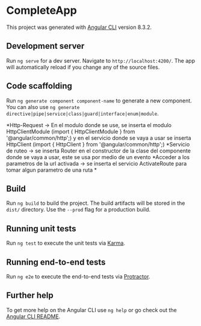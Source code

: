 # CompleteApp

This project was generated with [Angular CLI](https://github.com/angular/angular-cli) version 8.3.2.

## Development server

Run `ng serve` for a dev server. Navigate to `http://localhost:4200/`. The app will automatically reload if you change any of the source files.

## Code scaffolding

Run `ng generate component component-name` to generate a new component. You can also use `ng generate directive|pipe|service|class|guard|interface|enum|module`.

*Http-Request -> En el modulo donde se use, se inserta el modulo HttpClientModule (import { HttpClientModule } from '@angular/common/http';) y en el servicio donde se vaya a usar se inserta HttpClient (import { HttpClient } from '@angular/common/http';)
*Servicio de ruteo -> se inserta Router en el constructor de la clase del componente donde se vaya a usar, este se usa por medio de un evento
*Acceder a los parametros de la url activada -> se inserta el servicio ActivateRoute para tomar algun parametro de una ruta
*

## Build

Run `ng build` to build the project. The build artifacts will be stored in the `dist/` directory. Use the `--prod` flag for a production build.

## Running unit tests

Run `ng test` to execute the unit tests via [Karma](https://karma-runner.github.io).

## Running end-to-end tests

Run `ng e2e` to execute the end-to-end tests via [Protractor](http://www.protractortest.org/).

## Further help

To get more help on the Angular CLI use `ng help` or go check out the [Angular CLI README](https://github.com/angular/angular-cli/blob/master/README.md).
